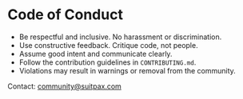 # Code of Conduct

- Be respectful and inclusive. No harassment or discrimination.
- Use constructive feedback. Critique code, not people.
- Assume good intent and communicate clearly.
- Follow the contribution guidelines in `CONTRIBUTING.md`.
- Violations may result in warnings or removal from the community.

Contact: community@suitpax.com